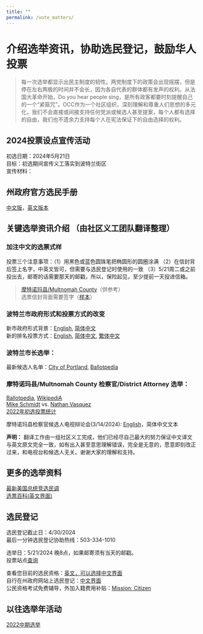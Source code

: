 ```yaml
---
title: ""
permalink: /vote_matters/
---
```


# 介绍选举资讯，协助选民登记，鼓励华人投票

> 每一次选举都显示出民主制度的韧性。两党制度下的政策会出现摇摆，但是停在左右两极的时间并不会长，因为各自代表的群体都有发声的权利。从法国大革命开始，Do you hear people sing，是所有政客都要时刻提醒自己的一个“紧箍咒”。OCC作为一个社区组织，深刻理解和尊重人们思想的多元化，我们不会直接或间接支持任何党派或候选人甚至提案，每个人都有选择的自由，我们也不遗余力支持每个人在宪法保证下的自由选择的权利。

## 2024投票设点宣传活动

初选日期：2024年5月21日  
目标：初选期间宣传义工落实到波特兰街区  
宣传材料：

## 州政府官方选民手册

[中文版](https://sos.oregon.gov/elections/Pages/Voters-Pamphlet-Chinese.aspx)，[英文版本](https://oregonvotes.gov/voters-guide/english/votersguide.html)

## 关键选举资讯介绍 （由社区义工团队翻译整理）

### 加注中文的选票式样
投票三个注意事项：（1）用黑色或蓝色圆珠笔把椭圆形的圆圈涂满 （2）在信封背后签上名字，中英文皆可，但需要与选民登记时使用的一致 （3）5/21周二或之前投出去，邮寄的话需要那天的邮戳，所以，保险起见，至少提前一天投进信箱。

> [摩特诺玛县/Multnomah County](/assets/pdf/mult_ballot_chinese.pdf)（供参考）  
> 选票信封背面需要签字（[样本](/assets/pdf/ballot_signature.png)）  

### 波特兰市政府形式和投票方式的改变

新市政府形式背景：[English](https://www.portland.gov/transition), [简体中文](/assets/pdf/new_portland_governance.pdf)  
新的排名投票方式：[English](https://www.portland.gov/vote), [简体中文](/assets/pdf/ranked-choice-voting.pdf), [繁体中文](/assets/pdf/ranked-choice-voting-fanti.pdf)  

### 波特兰市长选举：

最新候选人名单：[City of Portland](https://www.portland.gov/smalldonorelections/all-about-2024-election), [Ballotpedia](https://ballotpedia.org/Mayoral_election_in_Portland,_Oregon_(2024))

### 摩特诺玛县/Multnomah County 检察官/District Attorney 选举：

[Ballotpedia](https://ballotpedia.org/Municipal_elections_in_Multnomah_County,_Oregon_(2024)), [WikipediA](https://en.wikipedia.org/wiki/2024_Multnomah_County_District_Attorney_election)  
[Mike Schmidt](https://www.mikeschmidtforda.com/) vs. [Nathan Vasquez](https://www.voteforvasquez.com/)  
[2022年初选投票统计](https://ballotpedia.org/Mike_Schmidt_(Oregon))  

摩特诺玛县检察官候选人电视辩论会(3/14/2024): [English](https://youtu.be/wehZ548c-OY)，简体中文文本

**声明：** 翻译工作由一组社区义工完成，他们已经尽自己最大的努力保证中文译文与英文原文完全一致，如有出入甚至意思理解错误，完全是无意的，愿意即刻改正过来，和电视台和候选人无关。谢谢大家的理解和支持。

## 更多的选举资料

[最新美国总统竞选民调](https://projects.fivethirtyeight.com/polls/president-general/national/)  
[选票百科(英文界面)](https://ballotpedia.org/)  

## 选民登记

选民登记截止日：4/30/2024  
最后一分钟选民登记协助热线：503-334-1010  

选举日：5/21/2024 晚8点，如果邮寄须有当天的邮戳。  
投票站点[查询](https://sos.oregon.gov/voting/Pages/drop-box-locator.aspx)  

查看您目前的选民资格：[英文，可以选择中文界面](https://secure.sos.state.or.us/orestar/vr/showVoterSearch.do)  
自行在州政府网站上选民登记：[中文界面](https://sos.oregon.gov/voting/Pages/registration.aspx?lang=zh)  
公民资格考试免费辅导，外加入籍费用补贴：[Mission: Citizen](https://missioncitizen.org/)    

## 以往选举年活动

[2022中期选举](https://pdxchinese.org/vote_matters_2022/)
